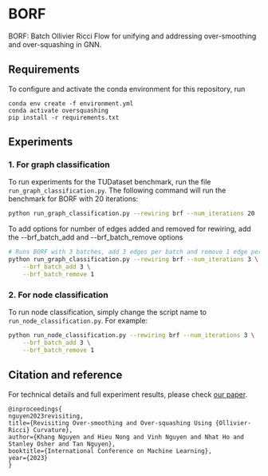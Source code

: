 # BORF
BORF: Batch Ollivier Ricci Flow for unifying and addressing over-smoothing and over-squashing in GNN. 

## Requirements
To configure and activate the conda environment for this repository, run
```
conda env create -f environment.yml
conda activate oversquashing
pip install -r requirements.txt
```

## Experiments
### 1. For graph classification
To run experiments for the TUDataset benchmark, run the file ```run_graph_classification.py```. The following command will run the benchmark for BORF with 20 iterations:
```bash
python run_graph_classification.py --rewiring brf --num_iterations 20
```

To add options for number of edges added and removed for rewiring, add the --brf_batch_add and --brf_batch_remove options
```bash
# Runs BORF with 3 batches, add 3 edges per batch and remove 1 edge per batch
python run_graph_classification.py --rewiring brf --num_iterations 3 \
	--brf_batch_add 3 \
	--brf_batch_remove 1
```

### 2. For node classification
To run node classification, simply change the script name to `run_node_classification.py`. For example:
```bash
python run_node_classification.py --rewiring brf --num_iterations 3 \
	--brf_batch_add 3 \
	--brf_batch_remove 1
```

## Citation and reference
For technical details and full experiment results, please check [our paper](https://arxiv.org/abs/2211.15779).
```
@inproceedings{
nguyen2023revisiting,
title={Revisiting Over-smoothing and Over-squashing Using {Ollivier-Ricci} Curvature},
author={Khang Nguyen and Hieu Nong and Vinh Nguyen and Nhat Ho and Stanley Osher and Tan Nguyen},
booktitle={International Conference on Machine Learning},
year={2023}
}
```

